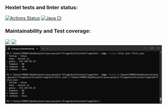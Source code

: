 ### Hexlet tests and linter status:
[![Actions Status](https://github.com/nameGeorge/java-project-71/actions/workflows/hexlet-check.yml/badge.svg)](https://github.com/nameGeorge/java-project-71/actions)
[![Java CI](https://github.com/nameGeorge/java-project-71/actions/workflows/main.yml/badge.svg)](https://github.com/nameGeorge/java-project-71/actions/workflows/main.yml)

### Maintainability and Test coverage:
<a href="https://codeclimate.com/github/nameGeorge/java-project-71/maintainability"><img src="https://api.codeclimate.com/v1/badges/d771ffe1ee192eee7a8f/maintainability" /></a>
<a href="https://codeclimate.com/github/nameGeorge/java-project-71/test_coverage"><img src="https://api.codeclimate.com/v1/badges/d771ffe1ee192eee7a8f/test_coverage" /></a>
![image](step5.jpg)

